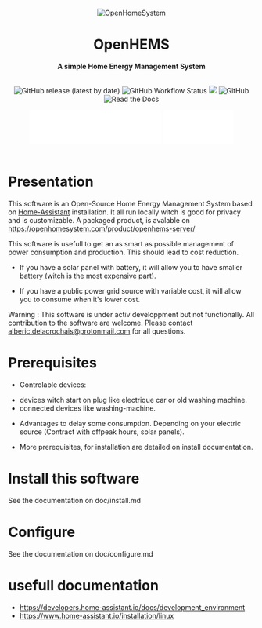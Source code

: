 <!-- For Github : a cool 1st page -->
<div align="center">
  <br>
  <img alt="OpenHomeSystem" src="https://openhomesystem.com/wp-content/uploads/2024/10/cropped-logo_openhomesystem_100.png">
  <h1>OpenHEMS</h1>
  <strong>A simple Home Energy Management System</strong>
</div>
<br>

<p align="center">
  <a style="text-decoration:none" href="https://github.com/abriotde/openhems-sample/releases">
    <img alt="GitHub release (latest by date)" src="https://img.shields.io/github/v/release/abriotde/openhems-sample">
  </a>
  <a style="text-decoration:none" href="https://github.com/abriotde/openhems-sample/actions">
    <img alt="GitHub Workflow Status" src="https://img.shields.io/github/actions/workflow/status/abriotde/openhems-sample/python-test.yml?branch=main">
  </a>
  <a hstyle="text-decoration:none" ref="https://codecov.io/github/abriotde/openhems-sample" >
    <img src="https://codecov.io/github/abriotde/openhems-sample/branch/main/graph/badge.svg?token=BW7KSCHN90"/>
  </a>
  <a style="text-decoration:none" href="https://github.com/abriotde/openhems-sample/blob/main/LICENSE">
    <img alt="GitHub" src="https://img.shields.io/github/license/abriotde/openhems-sample">
  </a>
  <!-- a style="text-decoration:none" href="https://pypi.org/project/openhems-sample/">
    <img alt="PyPI - Python Version" src="https://img.shields.io/pypi/pyversions/openhems-sample">
  </a>
  <a style="text-decoration:none" href="https://pypi.org/project/openhems/">
    <img alt="PyPI - Status" src="https://img.shields.io/pypi/status/openhems">
  </a -->
  <a style="text-decoration:none" href="https://openhems.readthedocs.io/en/latest/">
    <img alt="Read the Docs" src="https://img.shields.io/readthedocs/openhems-sample">
  </a>
</p>

<div align="center">
  <a style="text-decoration:none" href="https://openhems.readthedocs.io/en/latest/">
      <img src="https://raw.githubusercontent.com/abriotde/openhems-sample/main/docs/images/Documentation_button.svg" alt="Documentation">
  </a>
  <!-- a style="text-decoration:none" href="https://community.home-assistant.io/t/openhems-sample-an-energy-management-for-home-assistant/338126">
      <img src="https://raw.githubusercontent.com/abriotde/openhems-sample/main/docs/images/Community_button.svg" alt="Community">
  </a -->
  <a style="text-decoration:none" href="https://github.com/abriotde/openhems-sample/issues">
      <img src="https://raw.githubusercontent.com/abriotde/openhems-sample/main/docs/images/Issues_button.svg" alt="Issues">
  </a>
  <!-- a style="text-decoration:none" href="https://github.com/abriotde/openhems-sample-add-on">
     <img src="https://raw.githubusercontent.com/abriotde/openhems-sample/main/docs/images/EMHASS_Add_on_button.svg" alt="OpenHEMS Add-on">
  </a -->
</div>

<br>
<!-- <p align="center">
If you like this work please consider buying a coffee ;-) 
</p>
<p align="center">
  <a href="https://www.buymeacoffee.com/davidusbgeek" target="_blank">
    <img src="https://www.buymeacoffee.com/assets/img/custom_images/orange_img.png" alt="Buy Me A Coffee" style="height: 41px !important;width: 174px !important;box-shadow: 0px 3px 2px 0px rgba(190, 190, 190, 0.5) !important;-webkit-box-shadow: 0px 3px 2px 0px rgba(190, 190, 190, 0.5) !important;" >
  </a>
</p> -->


# Presentation

This software is an Open-Source Home Energy Management System based on [Home-Assistant](https://www.home-assistant.io/) installation. It all run locally witch is good for privacy and is customizable.
A packaged product, is avalable on https://openhomesystem.com/product/openhems-server/

This software is usefull to get an as smart as possible management of power consumption and production. This should lead to cost reduction. 

- If you have a solar panel with battery, it will allow you to have smaller battery (witch is the most expensive part).

- If you have a public power grid source with variable cost, it will allow you to consume when it's lower cost.

Warning : This software is under activ developpment but not functionally.
All contribution to the software are welcome. Please contact alberic.delacrochais@protonmail.com for all questions.

# Prerequisites

* Controlable devices:
 - devices witch start on plug like electrique car or old washing machine.
 - connected devices like washing-machine.

* Advantages to delay some consumption. Depending on your electric source (Contract with offpeak hours, solar panels).

* More prerequisites, for installation are detailed on install documentation.

# Install this software

See the documentation on doc/install.md

# Configure

See the documentation on doc/configure.md

# usefull documentation

- https://developers.home-assistant.io/docs/development_environment
- https://www.home-assistant.io/installation/linux

